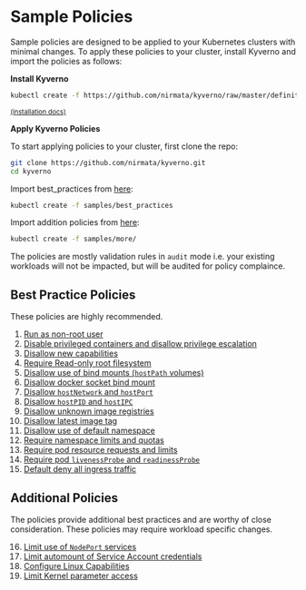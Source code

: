 # Sample Policies

Sample policies are designed to be applied to your Kubernetes clusters with minimal changes. To apply these policies to your cluster, install Kyverno and import the policies as follows:

**Install Kyverno**

````sh
kubectl create -f https://github.com/nirmata/kyverno/raw/master/definitions/install.yaml
````
<small>[(installation docs)](../documentation/installation.md)</small>

**Apply Kyverno Policies**

To start applying policies to your cluster, first clone the repo:

````bash
git clone https://github.com/nirmata/kyverno.git
cd kyverno
````

Import best_practices from [here](best_pratices):

````bash
kubectl create -f samples/best_practices
````

Import addition policies from [here](more):

````bash
kubectl create -f samples/more/
````

The policies are mostly validation rules in `audit` mode i.e. your existing workloads will not be impacted, but will be audited for policy complaince.

## Best Practice Policies

These policies are highly recommended.

1. [Run as non-root user](RunAsNonRootUser.md)
2. [Disable privileged containers and disallow privilege escalation](DisablePrivilegedContainers.md)
3. [Disallow new capabilities](DisallowNewCapabilities.md)
4. [Require Read-only root filesystem](RequireReadOnlyFS.md)
5. [Disallow use of bind mounts (`hostPath` volumes)](DisallowHostFS.md)
6. [Disallow docker socket bind mount](DisallowDockerSockMount.md)
7. [Disallow `hostNetwork` and `hostPort`](DisallowHostNetworkPort.md)
8. [Disallow `hostPID` and `hostIPC`](DisallowHostPIDIPC.md)
9. [Disallow unknown image registries](DisallowUnknownRegistries.md)
10. [Disallow latest image tag](DisallowLatestTag.md)
11. [Disallow use of default namespace](DisallowDefaultNamespace.md)
12. [Require namespace limits and quotas](RequireNSLimitsQuotas.md)
13. [Require pod resource requests and limits](RequirePodRequestsLimits.md)
14. [Require pod `livenessProbe` and `readinessProbe`](RequirePodProbes.md)
15. [Default deny all ingress traffic](DefaultDenyAllIngress.md)


## Additional Policies

The policies provide additional best practices and are worthy of close consideration. These policies may require workload specific changes. 

16. [Limit use of `NodePort` services](LimitNodePort.md)
17. [Limit automount of Service Account credentials](DisallowAutomountSACredentials.md)
18. [Configure Linux Capabilities](AssignLinuxCapabilities.md)
19. [Limit Kernel parameter access](ConfigureKernelParmeters.md)



